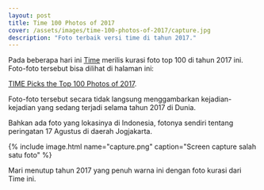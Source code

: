 ```yaml
---
layout: post
title: Time 100 Photos of 2017
cover: /assets/images/time-100-photos-of-2017/capture.jpg
description: "Foto terbaik versi time di tahun 2017."
---
```


Pada beberapa hari ini [Time](http://time.com) merilis kurasi foto top 100 di tahun 2017 ini. Foto-foto tersebut bisa dilihat di halaman ini: 

[TIME Picks the Top 100 Photos of 2017](http://time.com/top-100-photos-of-2017/). 

Foto-foto tersebut secara tidak langsung menggambarkan kejadian-kejadian yang sedang terjadi selama tahun 2017 di Dunia. 

Bahkan ada foto yang lokasinya di Indonesia, fotonya sendiri tentang peringatan 17 Agustus di daerah Jogjakarta. 

{% include image.html name="capture.png" caption="Screen capture salah satu foto" %}

Mari menutup tahun 2017 yang penuh warna ini dengan foto kurasi dari Time ini.

